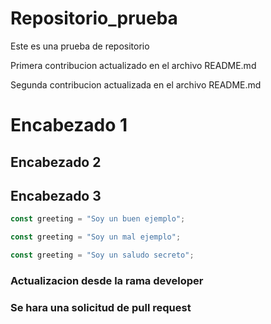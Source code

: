 # Repositorio_prueba
Este es una prueba de repositorio 

Primera contribucion actualizado en el archivo README.md 

Segunda contribucion actualizada en el archivo README.md


# Encabezado 1
## Encabezado 2 
## Encabezado 3

```js example-good
const greeting = "Soy un buen ejemplo";
```

```js example-bad
const greeting = "Soy un mal ejemplo";
```

```js hidden
const greeting = "Soy un saludo secreto";
```

### Actualizacion desde la rama developer 
### Se hara una solicitud de pull request